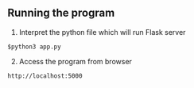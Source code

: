 ## Running the program

1. Interpret the python file which will run Flask server

```
$python3 app.py
```

2. Access the program from browser

```
http://localhost:5000
```


